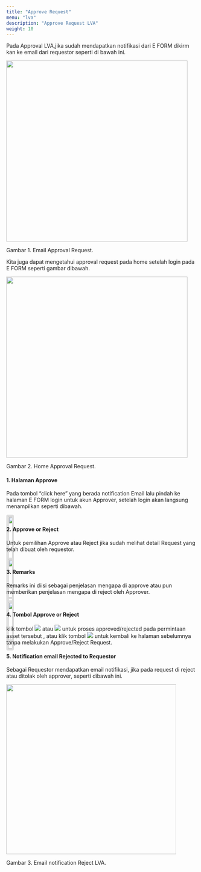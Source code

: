 ```yaml
---
title: "Approve Request"
menu: "lva"
description: "Approve Request LVA"
weight: 10
---
```


Pada Approval LVA,jika sudah mendapatkan notifikasi dari E FORM dikirm kan ke email dari requestor seperti di bawah ini.

<div class="figure-caption">

<img src="/images/LVA/approve/email.png" style="width:auto;height:480px;">

Gambar 1. Email Approval Request.

</div>

Kita juga dapat mengetahui approval request pada home setelah login pada E FORM seperti gambar dibawah.

<div class="figure-caption">

<img src="/images/LVA/approve/homelva.png" style="width:auto;height:480px;">

Gambar 2. Home Approval Request.

</div>


  #### 1. Halaman Approve

  Pada tombol “click here” yang berada notification Email lalu pindah ke halaman E FORM login untuk akun Approver, setelah login akan langsung menampilkan seperti dibawah.
  
  <div class="figure" style="height: 10; width:10;">

  <img src="/images/LVA/approve/formapprove.png" style="width:auto;height:350px; border: 5px solid #ddd; border-radius: 4px;" >

  </div>
 
  #### 2. Approve or Reject

  Untuk pemilihan Approve atau Reject jika sudah melihat detail Request yang telah dibuat oleh requestor.

<div class="figure" style="height: 10; width:10;">

<img src="/images/LVA/approve/approve.png" style="width:auto;height:100; border: 5px solid #ddd; border-radius: 4px;" >

  </div>
 
  #### 3.	Remarks

  Remarks ini diisi sebagai penjelasan mengapa di approve atau pun memberikan penjelasan mengapa di reject oleh Approver.

  <div class="figure" style="height: 10; width:10;">

<img src="/images/LVA/approve/remarks.png" style="width:auto;height:100; border: 5px solid #ddd; border-radius: 4px;" >

  </div>
 
  #### 4.	Tombol Approve or Reject

  klik tombol ![](/images/LVA/approve/btnapprove.png) atau ![](/images/LVA/approve/btnreject.png) untuk proses approved/rejected pada permintaan asset tersebut , atau klik tombol ![](/images/LVA/approve/back.png) untuk kembali ke halaman sebelumnya tanpa melakukan Approve/Reject Request.

  #### 5. Notification email Rejected to Requestor

Sebagai Requestor mendapatkan email notifikasi, jika pada request di reject atau ditolak oleh approver, seperti dibawah ini.

<div class="figure-caption">

<img src="/images/LVA/approve/emailreject.png" style="width:auto;height:450px;">

Gambar 3. Email notification Reject LVA.

</div>
